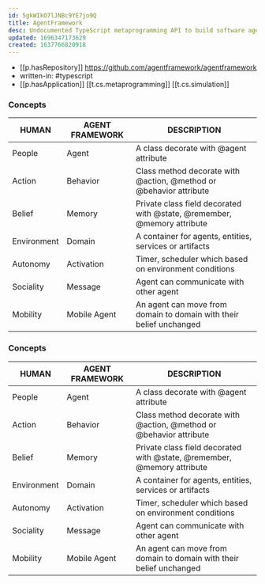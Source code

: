 ```yaml
---
id: 5gkWIkO7lJNBc9YE7jo9Q
title: AgentFramework
desc: Undocumented TypeScript metaprogramming API to build software agents
updated: 1696347173629
created: 1637766820918
---
```


- [[p.hasRepository]] https://github.com/agentframework/agentframework
- written-in: #typescript
- [[p.hasApplication]] [[t.cs.metaprogramming]] [[t.cs.simulation]]

### Concepts

| HUMAN | AGENT FRAMEWORK | DESCRIPTION |
| --- | --- | --- |
| People | Agent | A class decorate with @agent attribute |
| Action | Behavior | Class method decorate with @action, @method or @behavior attribute |
| Belief | Memory | Private class field decorated with @state, @remember, @memory attribute |
| Environment | Domain | A container for agents, entities, services or artifacts |
| Autonomy | Activation | Timer, scheduler which based on environment conditions |
| Sociality | Message | Agent can communicate with other agent |
| Mobility | Mobile Agent | An agent can move from domain to domain with their belief unchanged |

### [](https://github.com/agentframework/agentframework#when-use-agent-framework)

### Concepts

| HUMAN | AGENT FRAMEWORK | DESCRIPTION |
| --- | --- | --- |
| People | Agent | A class decorate with @agent attribute |
| Action | Behavior | Class method decorate with @action, @method or @behavior attribute |
| Belief | Memory | Private class field decorated with @state, @remember, @memory attribute |
| Environment | Domain | A container for agents, entities, services or artifacts |
| Autonomy | Activation | Timer, scheduler which based on environment conditions |
| Sociality | Message | Agent can communicate with other agent |
| Mobility | Mobile Agent | An agent can move from domain to domain with their belief unchanged |

### [](https://github.com/agentframework/agentframework#when-use-agent-framework)
